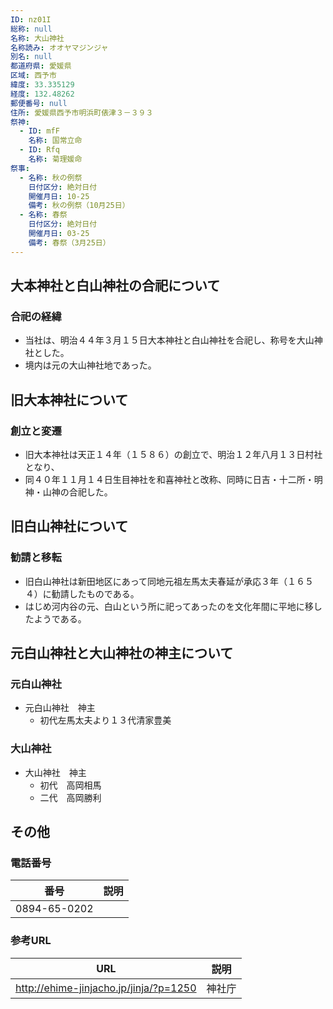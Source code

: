```yaml
---
ID: nz01I
総称: null
名称: 大山神社
名称読み: オオヤマジンジャ
別名: null
都道府県: 愛媛県
区域: 西予市
緯度: 33.335129
経度: 132.48262
郵便番号: null
住所: 愛媛県西予市明浜町俵津３－３９３
祭神:
  - ID: mfF
    名称: 国常立命
  - ID: Rfq
    名称: 菊理媛命
祭事:
  - 名称: 秋の例祭
    日付区分: 絶対日付
    開催月日: 10-25
    備考: 秋の例祭（10月25日）
  - 名称: 春祭
    日付区分: 絶対日付
    開催月日: 03-25
    備考: 春祭（3月25日）
---
```


## 大本神社と白山神社の合祀について

### 合祀の経緯

- 当社は、明治４４年３月１５日大本神社と白山神社を合祀し、称号を大山神社とした。
- 境内は元の大山神社地であった。

## 旧大本神社について

### 創立と変遷

- 旧大本神社は天正１４年（１５８６）の創立で、明治１２年八月１３日村社となり、
- 同４０年１１月１４日生目神社を和喜神社と改称、同時に日吉・十二所・明神・山神の合祀した。

## 旧白山神社について

### 勧請と移転

- 旧白山神社は新田地区にあって同地元祖左馬太夫春延が承応３年（１６５４）に勧請したものである。
- はじめ河内谷の元、白山という所に祀ってあったのを文化年間に平地に移したようである。

## 元白山神社と大山神社の神主について

### 元白山神社

- 元白山神社　神主
  - 初代左馬太夫より１３代清家豊美

### 大山神社

- 大山神社　神主
  - 初代　高岡相馬
  - 二代　高岡勝利

## その他

### 電話番号

| 番号         | 説明 |
| ------------ | ---- |
| 0894-65-0202 |      |

### 参考URL

| URL                                    | 説明   |
| -------------------------------------- | ------ |
| http://ehime-jinjacho.jp/jinja/?p=1250 | 神社庁 |
